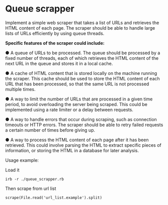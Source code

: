 # Queue scrapper

Implement a simple web scraper that takes a list of URLs and retrieves the HTML content of each
page. The scraper should be able to handle large lists of URLs efficiently by using queue threads.

**Specific features of the scraper could include:**

● A queue of URLs to be processed. The queue should be processed by a fixed number of threads,
each of which retrieves the HTML content of the next URL in the queue and stores it in a local
cache.

● A cache of HTML content that is stored locally on the machine running the scraper. This cache
should be used to store the HTML content of each URL that has been processed, so that the same
URL is not processed multiple times.

● A way to limit the number of URLs that are processed in a given time period, to avoid overloading
the server being scraped. This could be implemented using a rate limiter or a delay between
requests.

● A way to handle errors that occur during scraping, such as connection timeouts or HTTP errors. The
scraper should be able to retry failed requests a certain number of times before giving up.

● A way to process the HTML content of each page after it has been retrieved. This could involve
parsing the HTML to extract specific pieces of information, or storing the HTML in a database for
later analysis.

Usage example:

Load it
```
irb -r ./queue_scrapper.rb
```
Then scrape from url list 
```
scrape(File.read('url_list.example').split)
```
